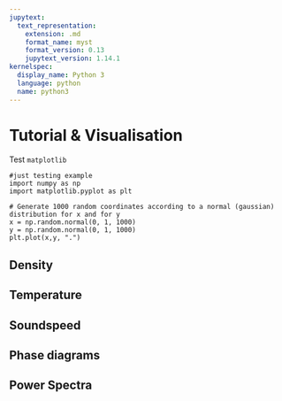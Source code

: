 ```yaml
---
jupytext:
  text_representation:
    extension: .md
    format_name: myst
    format_version: 0.13
    jupytext_version: 1.14.1
kernelspec:
  display_name: Python 3
  language: python
  name: python3
---
```


# Tutorial & Visualisation

Test `matplotlib` 

```{code-cell}
#just testing example
import numpy as np
import matplotlib.pyplot as plt

# Generate 1000 random coordinates according to a normal (gaussian) distribution for x and for y
x = np.random.normal(0, 1, 1000)
y = np.random.normal(0, 1, 1000)
plt.plot(x,y, ".")
```

## Density
## Temperature
## Soundspeed
## Phase diagrams
## Power Spectra